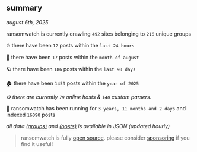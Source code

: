 
## summary
_august 6th, 2025_

ransomwatch is currently crawling `492` sites belonging to `216` unique groups

⏲ there have been `12` posts within the `last 24 hours`

🦈 there have been `17` posts within the `month of august`

🪐 there have been `186` posts within the `last 90 days`

🏚 there have been `1459` posts within the `year of 2025`

_⚙️ there are currently `79` online hosts & `140` custom parsers._

🦕 ransomwatch has been running for `3 years, 11 months and 2 days` and indexed `16090` posts

_all data  [(groups)](http://ransomwhat.telemetry.ltd/groups) and [(posts)](http://ransomwhat.telemetry.ltd/posts) is available in JSON (updated hourly)_

> ransomwatch is fully [open source](https://github.com/joshhighet/ransomwatch#ransomwatch--). please consider [sponsoring](https://github.com/sponsors/joshhighet) if you find it useful!
